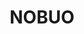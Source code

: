 ---
title: "NOBUO"
description: "NOBUO"
layout: shop
keywords:
  - 美食競賽
  - 台灣美食
  - 美食精選
datePublished: "2025-06-30"
dateModified: "2025-07-06"
city: "台北市"
district: "中正區"
address: "台北市中正區泰安街8號"
phone: ""
geo: "25.03996671939309, 121.52793769185233"
google_map: "https://maps.app.goo.gl/EbNR51k4LpATs9189"
footinder: "https://footinder.com.tw/%E5%8F%B0%E5%8C%97%E5%B8%82%E4%B8%AD%E6%AD%A3%E5%8D%80/362097/"
official: "https://nobuo.tw/"
award:
  - name: "500盤"
    year: "2024"
    entries:
      - dishes:
          - "李氏咖哩"
          - "蕎麥鰆魚"
          - "帆立貝"
          - "南島羊里肌/百合根/血旺"

---